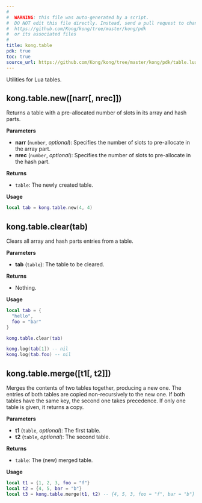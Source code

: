 ```yaml
---
#
#  WARNING: this file was auto-generated by a script.
#  DO NOT edit this file directly. Instead, send a pull request to change
#  https://github.com/Kong/kong/tree/master/kong/pdk
#  or its associated files
#
title: kong.table
pdk: true
toc: true
source_url: https://github.com/Kong/kong/tree/master/kong/pdk/table.lua
---
```


<!-- vale off -->

Utilities for Lua tables.



## kong.table.new([narr[, nrec]])

Returns a table with a pre-allocated number of slots in its array and hash
 parts.

**Parameters**

* **narr** (`number`, _optional_):  Specifies the number of slots to pre-allocate
 in the array part.
* **nrec** (`number`, _optional_):  Specifies the number of slots to pre-allocate in
 the hash part.

**Returns**

* `table`:  The newly created table.


**Usage**

``` lua
local tab = kong.table.new(4, 4)
```



## kong.table.clear(tab)

Clears all array and hash parts entries from a table.

**Parameters**

* **tab** (`table`):  The table to be cleared.

**Returns**

*  Nothing.


**Usage**

``` lua
local tab = {
  "hello",
  foo = "bar"
}

kong.table.clear(tab)

kong.log(tab[1]) -- nil
kong.log(tab.foo) -- nil
```



## kong.table.merge([t1[, t2]])

Merges the contents of two tables together, producing a new one.
 The entries of both tables are copied non-recursively to the new one.
 If both tables have the same key, the second one takes precedence.
 If only one table is given, it returns a copy.

**Parameters**

* **t1** (`table`, _optional_):  The first table.
* **t2** (`table`, _optional_):  The second table.

**Returns**

* `table`:  The (new) merged table.


**Usage**

``` lua
local t1 = {1, 2, 3, foo = "f"}
local t2 = {4, 5, bar = "b"}
local t3 = kong.table.merge(t1, t2) -- {4, 5, 3, foo = "f", bar = "b"}
```
